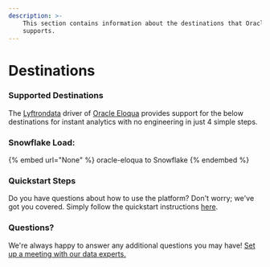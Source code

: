 ```yaml
---
description: >-
    This section contains information about the destinations that Oracle Eloqua
    supports.
---
```


# Destinations

### Supported Destinations

The [Lyftrondata](https://www.lyftrondata.com/) driver of [Oracle Eloqua](None) provides support for the below destinations for instant analytics with no engineering in just 4 simple steps.

### Snowflake Load:

{% embed url="None" %}
oracle-eloqua to Snowflake
{% endembed %}

### Quickstart Steps

Do you have questions about how to use the platform? Don't worry; we've got you covered. Simply follow the quickstart instructions [here](README.md).

### Questions? <a href="#questions" id="questions"></a>

We're always happy to answer any additional questions you may have! [Set up a meeting with our data experts.](https://www.lyftrondata.com/book-a-meeting/)
